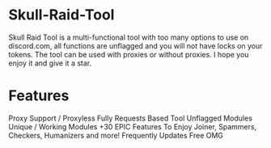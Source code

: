 # Skull-Raid-Tool
Skull Raid Tool is a multi-functional tool with too many options to use on discord.com, all functions are unflagged and you will not have locks on your tokens. The tool can be used with proxies or without proxies. I hope you enjoy it and give it a star.

# Features
Proxy Support / Proxyless
Fully Requests Based Tool
Unflagged Modules
Unique / Working Modules
+30 EPIC Features To Enjoy
Joiner, Spammers, Checkers, Humanizers and more!
Frequently Updates
Free OMG
